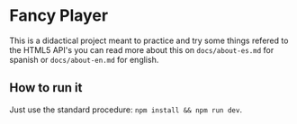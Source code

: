# Fancy Player

This is a didactical project meant to practice and try some things refered to the HTML5 API's
you can read more about this on `docs/about-es.md` for spanish or `docs/about-en.md` for english.

## How to run it

Just use the standard procedure: `npm install && npm run dev`.
